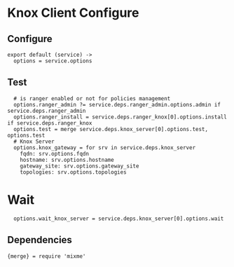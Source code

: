 
# Knox Client Configure


## Configure

    export default (service) ->
      options = service.options

## Test

      # is ranger enabled or not for policies management
      options.ranger_admin ?= service.deps.ranger_admin.options.admin if service.deps.ranger_admin
      options.ranger_install = service.deps.ranger_knox[0].options.install if service.deps.ranger_knox
      options.test = merge service.deps.knox_server[0].options.test, options.test
      # Knox Server
      options.knox_gateway = for srv in service.deps.knox_server
        fqdn: srv.options.fqdn
        hostname: srv.options.hostname
        gateway_site: srv.options.gateway_site
        topologies: srv.options.topologies
          
# Wait

      options.wait_knox_server = service.deps.knox_server[0].options.wait

## Dependencies

    {merge} = require 'mixme'
